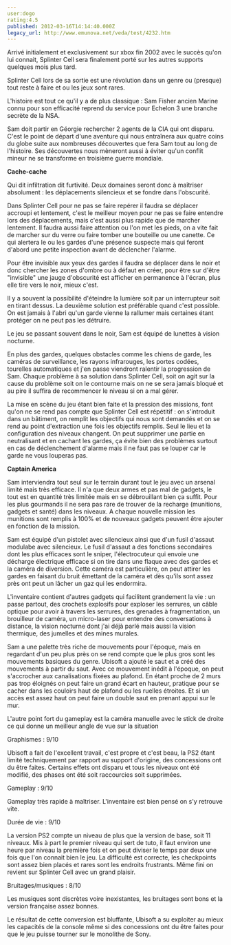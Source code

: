 ```yaml
---
user:dogo
rating:4.5
published: 2012-03-16T14:14:40.000Z
legacy_url: http://www.emunova.net/veda/test/4232.htm
---
```

Arrivé initialement et exclusivement sur xbox fin 2002 avec le succès qu'on lui connait, Splinter Cell sera finalement porté sur les autres supports quelques mois plus tard.   

Splinter Cell lors de sa sortie est une révolution dans un genre ou (presque) tout reste à faire et ou les jeux sont rares.  

  

L'histoire est tout ce qu'il y a de plus classique : Sam Fisher ancien Marine connu pour son efficacité reprend du service pour Echelon 3 une branche secrète de la NSA.   

Sam doit partir en Géorgie rechercher 2 agents de la CIA qui ont disparu. C'est le point de départ d'une aventure qui nous entraînera aux quatre coins du globe suite aux nombreuses découvertes que fera Sam tout au long de l'histoire. Ses découvertes nous mèneront aussi à éviter qu'un conflit mineur ne se transforme en troisième guerre mondiale.  

  

  

**Cache-cache**  

Qui dit infiltration dit furtivité. Deux domaines seront donc à maîtriser absolument : les déplacements silencieux et se fondre dans l'obscurité.  

Dans Splinter Cell pour ne pas se faire repérer il faudra se déplacer accroupi et lentement, c'est le meilleur moyen pour ne pas se faire entendre lors des déplacements, mais c'est aussi plus rapide que de marcher lentement. Il faudra aussi faire attention ou l'on met les pieds, on a vite fait de marcher sur du verre ou faire tomber une bouteille ou une canette. Ce qui alertera le ou les gardes d'une présence suspecte mais qui feront d'abord une petite inspection avant de déclencher l'alarme.   

Pour être invisible aux yeux des gardes il faudra se déplacer dans le noir et donc chercher les zones d'ombre ou à défaut en créer, pour être sur d'être "invisible" une jauge d'obscurité est afficher en permanence à l'écran, plus elle tire vers le noir, mieux c'est.   

Il y a souvent la possibilité d'éteindre la lumière soit par un interrupteur soit en tirant dessus. La deuxième solution est préférable quand c'est possible. On est jamais à l'abri qu'un garde vienne la rallumer mais certaines étant protéger on ne peut pas les détruire.   

Le jeu se passant souvent dans le noir, Sam est équipé de lunettes à vision nocturne.  

  

En plus des gardes, quelques obstacles comme les chiens de garde, les caméras de surveillance, les rayons infrarouges, les portes codées, tourelles automatiques et j'en passe viendront ralentir la progression de Sam. Chaque problème à sa solution dans Splinter Cell, soit on agit sur la cause du problème soit on le contourne mais on ne se sera jamais bloqué et au pire il suffira de recommencer le niveau si on a mal gérer.  

  

La mise en scène du jeu étant bien faite et la pression des missions, font qu'on ne se rend pas compte que Splinter Cell est répétitif : on s'introduit dans un bâtiment, on remplit les objectifs qui nous sont demandés et on se rend au point d'extraction une fois les objectifs remplis. Seul le lieu et la configuration des niveaux changent. On peut supprimer une partie en neutralisant et en cachant les gardes, ça évite bien des problèmes surtout en cas de déclenchement d'alarme mais il ne faut pas se louper car le garde ne vous louperas pas.   

  

**Captain America**   

Sam interviendra tout seul sur le terrain durant tout le jeu avec un arsenal limité mais très efficace. Il n'a que deux armes et pas mal de gadgets, le tout est en quantité très limitée mais en se débrouillant bien ça suffit. Pour les plus gourmands il ne sera pas rare de trouver de la recharge (munitions, gadgets et santé) dans les niveaux. A chaque nouvelle mission les munitions sont remplis à 100% et de nouveaux gadgets peuvent être ajouter en fonction de la mission.   

Sam est équipé d'un pistolet avec silencieux ainsi que d'un fusil d'assaut modulabe avec silencieux. Le fusil d'assaut a des fonctions secondaires dont les plus efficaces sont le sniper, l'électrocuteur qui envoie une décharge électrique efficace si on tire dans une flaque avec des gardes et la caméra de diversion. Cette caméra est particulière, on peut attirer les gardes en faisant du bruit émettant de la caméra et dès qu'ils sont assez près ont peut un lâcher un gaz qui les endormira.   

  

L'inventaire contient d'autres gadgets qui facilitent grandement la vie : un passe partout, des crochets explosifs pour exploser les serrures, un câble optique pour avoir à travers les serrures, des grenades à fragmentation, un brouilleur de caméra, un micro-laser pour entendre des conversations à distance, la vision nocturne dont j'ai déjà parlé mais aussi la vision thermique, des jumelles et des mines murales.  

  

Sam a une palette très riche de mouvements pour l'époque, mais en regardant d'un peu plus près on se rend compte que le plus gros sont les mouvements basiques du genre. Ubisoft a ajouté le saut et a créé des mouvements à partir du saut. Avec ce mouvement inédit à l'époque, on peut s'accrocher aux canalisations fixées au plafond. En étant proche de 2 murs pas trop éloignés on peut faire un grand écart en hauteur, pratique pour se cacher dans les couloirs haut de plafond ou les ruelles étroites. Et si un accès est assez haut on peut faire un double saut en prenant appui sur le mur.  

L'autre point fort du gameplay est la caméra manuelle avec le stick de droite ce qui donne un meilleur angle de vue sur la situation  

  

Graphismes : 9/10  

Ubisoft a fait de l'excellent travail, c'est propre et c'est beau, la PS2 étant limité techniquement par rapport au support d'origine, des concessions ont du être faites. Certains effets ont disparu et tous les niveaux ont été modifié, des phases ont été soit raccourcies soit supprimées.  

  

Gameplay : 9/10  

Gameplay très rapide à maîtriser. L'inventaire est bien pensé on s'y retrouve vite.  

  

Durée de vie : 9/10  

La version PS2 compte un niveau de plus que la version de base, soit 11 niveaux. Mis à part le premier niveau qui sert de tuto, il faut environ une heure par niveau la première fois et on peut diviser le temps par deux une fois que l'on connait bien le jeu. La difficulté est correcte, les checkpoints sont assez bien placés et rares sont les endroits frustrants. Même fini on revient sur Splinter Cell avec un grand plaisir.  

  

Bruitages/musiques : 8/10  

Les musiques sont discrètes voire inexistantes, les bruitages sont bons et la version française assez bonnes.  

  

Le résultat de cette conversion est bluffante, Ubisoft a su exploiter au mieux les capacités de la console même si des concessions ont du être faites pour que le jeu puisse tourner sur le monolithe de Sony.